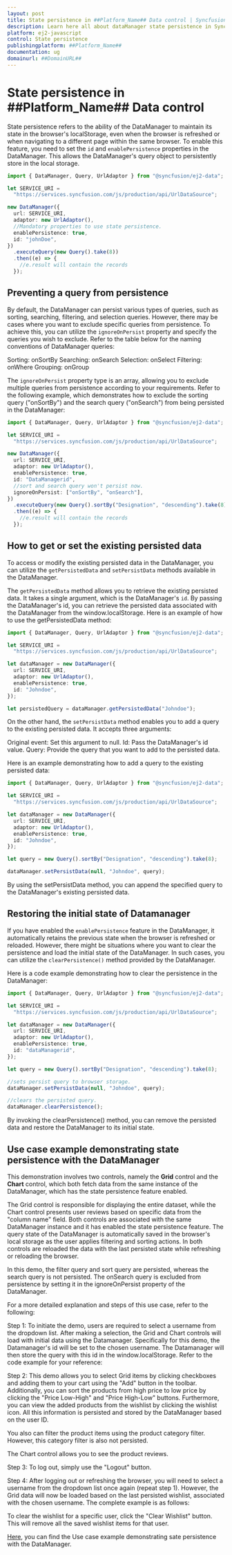 ```yaml
---
layout: post
title: State persistence in ##Platform_Name## Data control | Syncfusion
description: Learn here all about dataManager state persistence in Syncfusion ##Platform_Name## Data control of Syncfusion Essential JS 2 and more.
platform: ej2-javascript
control: State persistence
publishingplatform: ##Platform_Name##
documentation: ug
domainurl: ##DomainURL##
---
```


# State persistence in ##Platform_Name## Data control

State persistence refers to the ability of the DataManager to maintain its state in the browser's localStorage, even when the browser is refreshed or when navigating to a different page within the same browser. To enable this feature, you need to set the `id` and `enablePersistence` properties in the DataManager. This allows the DataManager's query object to persistently store in the local storage.

```ts
import { DataManager, Query, UrlAdaptor } from "@syncfusion/ej2-data";

let SERVICE_URI =
  "https://services.syncfusion.com/js/production/api/UrlDataSource";

new DataManager({
  url: SERVICE_URI,
  adaptor: new UrlAdaptor(),
  //Mandatory properties to use state persistence.
  enablePersistence: true,
  id: "johnDoe",
})
  .executeQuery(new Query().take(8))
  .then((e) => {
    //e.result will contain the records
  });
```

## Preventing a query from persistence

By default, the DataManager can persist various types of queries, such as sorting, searching, filtering, and selection queries. However, there may be cases where you want to exclude specific queries from persistence. To achieve this, you can utilize the `ignoreOnPersist` property and specify the queries you wish to exclude. Refer to the table below for the naming conventions of DataManager queries:

Sorting: onSortBy
Searching: onSearch
Selection: onSelect
Filtering: onWhere
Grouping: onGroup

The `ignoreOnPersist` property type is an array, allowing you to exclude multiple queries from persistence according to your requirements.
Refer to the following example, which demonstrates how to exclude the sorting query ("onSortBy") and the search query ("onSearch") from being persisted in the DataManager:

```ts
import { DataManager, Query, UrlAdaptor } from "@syncfusion/ej2-data";

let SERVICE_URI =
  "https://services.syncfusion.com/js/production/api/UrlDataSource";

new DataManager({
  url: SERVICE_URI,
  adaptor: new UrlAdaptor(),
  enablePersistence: true,
  id: "DataManagerid",
  //sort and search query won't persist now.
  ignoreOnPersist: ["onSortBy", "onSearch"],
})
  .executeQuery(new Query().sortBy("Designation", "descending").take(8))
  .then((e) => {
    //e.result will contain the records
  });
```

## How to get or set the existing persisted data

To access or modify the existing persisted data in the DataManager, you can utilize the `getPersistedData` and `setPersistData` methods available in the DataManager.

The `getPersistedData` method allows you to retrieve the existing persisted data. It takes a single argument, which is the DataManager's `id`. By passing the DataManager's id, you can retrieve the persisted data associated with the DataManager from the window.localStorage. Here is an example of how to use the getPersistedData method:

```ts
import { DataManager, Query, UrlAdaptor } from "@syncfusion/ej2-data";

let SERVICE_URI =
  "https://services.syncfusion.com/js/production/api/UrlDataSource";

let dataManager = new DataManager({
  url: SERVICE_URI,
  adaptor: new UrlAdaptor(),
  enablePersistence: true,
  id: "Johndoe",
});

let persistedQuery = dataManager.getPersistedData("Johndoe");
```
On the other hand, the `setPersistData` method enables you to add a query to the existing persisted data. It accepts three arguments:

Original event: Set this argument to null.
Id: Pass the DataManager's id value.
Query: Provide the query that you want to add to the persisted data.

Here is an example demonstrating how to add a query to the existing persisted data:

```ts
import { DataManager, Query, UrlAdaptor } from "@syncfusion/ej2-data";

let SERVICE_URI =
  "https://services.syncfusion.com/js/production/api/UrlDataSource";

let dataManager = new DataManager({
  url: SERVICE_URI,
  adaptor: new UrlAdaptor(),
  enablePersistence: true,
  id: "Johndoe",
});

let query = new Query().sortBy("Designation", "descending").take(8);

dataManager.setPersistData(null, "Johndoe", query);

```
By using the setPersistData method, you can append the specified query to the DataManager's existing persisted data.

## Restoring the initial state of Datamanager

If you have enabled the `enablePersistence` feature in the DataManager, it automatically retains the previous state when the browser is refreshed or reloaded. However, there might be situations where you want to clear the persistence and load the initial state of the DataManager. In such cases, you can utilize the `clearPersistence()` method provided by the DataManager.

Here is a code example demonstrating how to clear the persistence in the DataManager:

```ts
import { DataManager, Query, UrlAdaptor } from "@syncfusion/ej2-data";

let SERVICE_URI =
  "https://services.syncfusion.com/js/production/api/UrlDataSource";

let dataManager = new DataManager({
  url: SERVICE_URI,
  adaptor: new UrlAdaptor(),
  enablePersistence: true,
  id: "dataManagerid",
});

let query = new Query().sortBy("Designation", "descending").take(8);

//sets persist query to browser storage.
dataManager.setPersistData(null, "Johndoe", query);

//clears the persisted query.
dataManager.clearPersistence();
```
By invoking the clearPersistence() method, you can remove the persisted data and restore the DataManager to its initial state.

## Use case example demonstrating state persistence with the DataManager

This demonstration involves two controls, namely the **Grid** control and the **Chart** control, which both fetch data from the same instance of the DataManager, which has the state persistence feature enabled.

The Grid control is responsible for displaying the entire dataset, while the Chart control presents user reviews based on specific data from the "column name" field. Both controls are associated with the same DataManager instance and it has enabled the state persistence feature. The query state of the DataManager is automatically saved in the browser's local storage as the user applies filtering and sorting actions. In both controls are reloaded the data with the last persisted state while refreshing or reloading the browser.

In this demo, the filter query and sort query are persisted, whereas the search query is not persisted. The onSearch query is excluded from persistence by setting it in the ignoreOnPersist property of the DataManager.

For a more detailed explanation and steps of this use case, refer to the following:

Step 1: To initiate the demo, users are required to select a username from the dropdown list. After making a selection, the Grid and Chart controls will load with initial data using the Datamanager. Specifically for this demo, the Datamanager's id will be set to the chosen username. The Datamanager will then store the query with this id in the window.localStorage. Refer to the code example for your reference:

Step 2: This demo allows you to select Grid items by clicking checkboxes and adding them to your cart using the "Add" button in the toolbar. Additionally, you can sort the products from high price to low price by clicking the "Price Low-High" and "Price High-Low" buttons. Furthermore, you can view the added products from the wishlist by clicking the wishlist icon. All this information is persisted and stored by the DataManager based on the user ID.

You also can filter the product items using the product category filter. However, this category filter is also not persisted.

The Chart control allows you to see the product reviews.

Step 3: To log out, simply use the "Logout" button.

Step 4: After logging out or refreshing the browser, you will need to select a username from the dropdown list once again (repeat step 1). However, the Grid data will now be loaded based on the last persisted wishlist, associated with the chosen username. The complete example is as follows:

To clear the wishlist for a specific user, click the "Clear Wishlist" button. This will remove all the saved wishlist items for that user.

[Here](https://github.com/SyncfusionExamples/EJ2-DataManager-peristence-cart-sample), you can find the Use case example demonstrating sate persistence with the DataManager.
